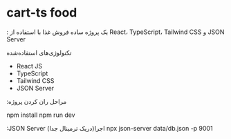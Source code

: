 # cart-ts food

: یک پروژه ساده فروش غذا با استفاده از
React، TypeScript، Tailwind CSS و JSON Server

تکنولوژی‌های استفاده‌شده

- React JS
- TypeScript
- Tailwind CSS
- JSON Server

:مراحل ران کردن پروژه

npm install
npm run dev

:JSON Server (دریک ترمینال جدا)اجرا
npx json-server data/db.json -p 9001
